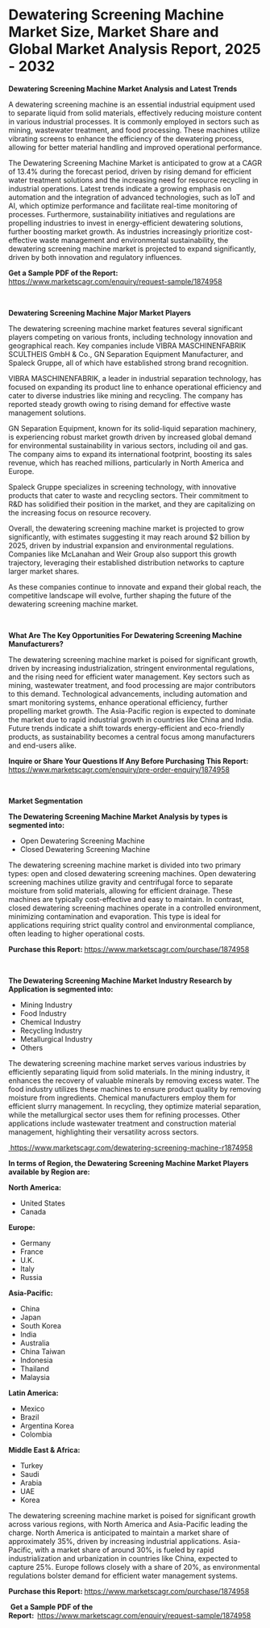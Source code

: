 <p><h1>Dewatering Screening Machine Market Size, Market Share and Global Market Analysis Report, 2025 - 2032</h1></p><p><strong>Dewatering Screening Machine Market Analysis and Latest Trends</strong></p>
<p><p>A dewatering screening machine is an essential industrial equipment used to separate liquid from solid materials, effectively reducing moisture content in various industrial processes. It is commonly employed in sectors such as mining, wastewater treatment, and food processing. These machines utilize vibrating screens to enhance the efficiency of the dewatering process, allowing for better material handling and improved operational performance.</p><p>The Dewatering Screening Machine Market is anticipated to grow at a CAGR of 13.4% during the forecast period, driven by rising demand for efficient water treatment solutions and the increasing need for resource recycling in industrial operations. Latest trends indicate a growing emphasis on automation and the integration of advanced technologies, such as IoT and AI, which optimize performance and facilitate real-time monitoring of processes. Furthermore, sustainability initiatives and regulations are propelling industries to invest in energy-efficient dewatering solutions, further boosting market growth. As industries increasingly prioritize cost-effective waste management and environmental sustainability, the dewatering screening machine market is projected to expand significantly, driven by both innovation and regulatory influences.</p></p>
<p><strong>Get a Sample PDF of the Report:&nbsp;</strong> <a href="https://www.marketscagr.com/enquiry/request-sample/1874958?utm_campaign=3138&utm_medium=2&utm_source=Github&utm_content=ia&utm_term=12042025&utm_id=dewatering-screening-machine">https://www.marketscagr.com/enquiry/request-sample/1874958</a></p>
<p>&nbsp;</p>
<p><strong>Dewatering Screening Machine Major Market Players</strong></p>
<p><p>The dewatering screening machine market features several significant players competing on various fronts, including technology innovation and geographical reach. Key companies include VIBRA MASCHINENFABRIK SCULTHEIS GmbH & Co., GN Separation Equipment Manufacturer, and Spaleck Gruppe, all of which have established strong brand recognition.</p><p>VIBRA MASCHINENFABRIK, a leader in industrial separation technology, has focused on expanding its product line to enhance operational efficiency and cater to diverse industries like mining and recycling. The company has reported steady growth owing to rising demand for effective waste management solutions. </p><p>GN Separation Equipment, known for its solid-liquid separation machinery, is experiencing robust market growth driven by increased global demand for environmental sustainability in various sectors, including oil and gas. The company aims to expand its international footprint, boosting its sales revenue, which has reached millions, particularly in North America and Europe.</p><p>Spaleck Gruppe specializes in screening technology, with innovative products that cater to waste and recycling sectors. Their commitment to R&D has solidified their position in the market, and they are capitalizing on the increasing focus on resource recovery. </p><p>Overall, the dewatering screening machine market is projected to grow significantly, with estimates suggesting it may reach around $2 billion by 2025, driven by industrial expansion and environmental regulations. Companies like McLanahan and Weir Group also support this growth trajectory, leveraging their established distribution networks to capture larger market shares. </p><p>As these companies continue to innovate and expand their global reach, the competitive landscape will evolve, further shaping the future of the dewatering screening machine market.</p></p>
<p>&nbsp;</p>
<p><strong>What Are The Key Opportunities For Dewatering Screening Machine Manufacturers?</strong></p>
<p><p>The dewatering screening machine market is poised for significant growth, driven by increasing industrialization, stringent environmental regulations, and the rising need for efficient water management. Key sectors such as mining, wastewater treatment, and food processing are major contributors to this demand. Technological advancements, including automation and smart monitoring systems, enhance operational efficiency, further propelling market growth. The Asia-Pacific region is expected to dominate the market due to rapid industrial growth in countries like China and India. Future trends indicate a shift towards energy-efficient and eco-friendly products, as sustainability becomes a central focus among manufacturers and end-users alike.</p></p>
<p><strong>Inquire or Share Your Questions If Any Before Purchasing This Report:</strong> <a href="https://www.marketscagr.com/enquiry/pre-order-enquiry/1874958?utm_campaign=3138&utm_medium=2&utm_source=Github&utm_content=ia&utm_term=12042025&utm_id=dewatering-screening-machine">https://www.marketscagr.com/enquiry/pre-order-enquiry/1874958</a></p>
<p>&nbsp;</p>
<p><strong>Market Segmentation</strong></p>
<p><strong>The Dewatering Screening Machine Market Analysis by types is segmented into:</strong></p>
<p><ul><li>Open Dewatering Screening Machine</li><li>Closed Dewatering Screening Machine</li></ul></p>
<p><p>The dewatering screening machine market is divided into two primary types: open and closed dewatering screening machines. Open dewatering screening machines utilize gravity and centrifugal force to separate moisture from solid materials, allowing for efficient drainage. These machines are typically cost-effective and easy to maintain. In contrast, closed dewatering screening machines operate in a controlled environment, minimizing contamination and evaporation. This type is ideal for applications requiring strict quality control and environmental compliance, often leading to higher operational costs.</p></p>
<p><strong>Purchase this Report:&nbsp;</strong><a href="https://www.marketscagr.com/purchase/1874958?utm_campaign=3138&utm_medium=2&utm_source=Github&utm_content=ia&utm_term=12042025&utm_id=dewatering-screening-machine">https://www.marketscagr.com/purchase/1874958</a></p>
<p>&nbsp;</p>
<p><strong>The Dewatering Screening Machine Market Industry Research by Application is segmented into:</strong></p>
<p><ul><li>Mining Industry</li><li>Food Industry</li><li>Chemical Industry</li><li>Recycling Industry</li><li>Metallurgical Industry</li><li>Others</li></ul></p>
<p><p>The dewatering screening machine market serves various industries by efficiently separating liquid from solid materials. In the mining industry, it enhances the recovery of valuable minerals by removing excess water. The food industry utilizes these machines to ensure product quality by removing moisture from ingredients. Chemical manufacturers employ them for efficient slurry management. In recycling, they optimize material separation, while the metallurgical sector uses them for refining processes. Other applications include wastewater treatment and construction material management, highlighting their versatility across sectors.</p></p>
<p><a href="https://www.marketscagr.com/dewatering-screening-machine-r1874958?utm_campaign=3138&utm_medium=2&utm_source=Github&utm_content=ia&utm_term=12042025&utm_id=dewatering-screening-machine">&nbsp;https://www.marketscagr.com/dewatering-screening-machine-r1874958</a></p>
<p><strong>In terms of Region, the Dewatering Screening Machine Market Players available by Region are:</strong></p>
<p>
    <p> <strong> North America: </strong>
        <ul>
            <li>United States</li>
            <li>Canada</li>
        </ul>
        </p> 
    <p> <strong> Europe: </strong>
        <ul>
            <li>Germany</li>
            <li>France</li>
            <li>U.K.</li>
            <li>Italy</li>
            <li>Russia</li>
        </ul>
        </p> 
    <p> <strong> Asia-Pacific: </strong>
        <ul>
            <li>China</li>
            <li>Japan</li>
            <li>South Korea</li>
            <li>India</li>
            <li>Australia</li>
            <li>China Taiwan</li>
            <li>Indonesia</li>
            <li>Thailand</li>
            <li>Malaysia</li>
        </ul>
        </p> 
    <p> <strong> Latin America: </strong>
        <ul>
            <li>Mexico</li>
            <li>Brazil</li>
            <li>Argentina Korea</li>
            <li>Colombia</li>
        </ul>
        </p> 
    <p> <strong> Middle East & Africa: </strong>
        <ul>
            <li>Turkey</li>
            <li>Saudi</li>
            <li>Arabia</li>
            <li>UAE</li>
            <li>Korea</li>
        </ul>
    </p>
    </p>
<p><p>The dewatering screening machine market is poised for significant growth across various regions, with North America and Asia-Pacific leading the charge. North America is anticipated to maintain a market share of approximately 35%, driven by increasing industrial applications. Asia-Pacific, with a market share of around 30%, is fueled by rapid industrialization and urbanization in countries like China, expected to capture 25%. Europe follows closely with a share of 20%, as environmental regulations bolster demand for efficient water management systems.</p></p>
<p><strong>Purchase this Report: </strong><a href="https://www.marketscagr.com/purchase/1874958?utm_campaign=3138&utm_medium=2&utm_source=Github&utm_content=ia&utm_term=12042025&utm_id=dewatering-screening-machine">https://www.marketscagr.com/purchase/1874958</a></p>
<p>&nbsp;<strong>Get a Sample PDF of the Report:&nbsp;&nbsp;</strong><a href="https://www.marketscagr.com/enquiry/request-sample/1874958?utm_campaign=3138&utm_medium=2&utm_source=Github&utm_content=ia&utm_term=12042025&utm_id=dewatering-screening-machine">https://www.marketscagr.com/enquiry/request-sample/1874958</a></p>
<p><strong></strong></p>
<p><p></p><p></p><p></p></p>